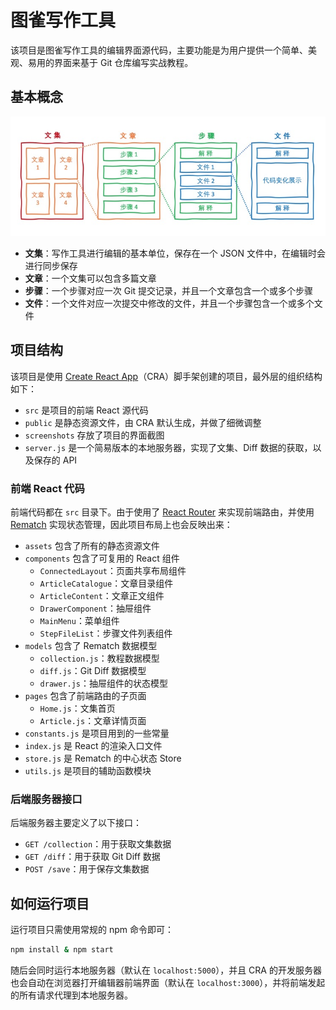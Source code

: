 # 图雀写作工具

该项目是图雀写作工具的编辑界面源代码，主要功能是为用户提供一个简单、美观、易用的界面来基于 Git 仓库编写实战教程。

## 基本概念

![概念](./screenshots/concepts.jpg)

- **文集**：写作工具进行编辑的基本单位，保存在一个 JSON 文件中，在编辑时会进行同步保存
- **文章**：一个文集可以包含多篇文章
- **步骤**：一个步骤对应一次 Git 提交记录，并且一个文章包含一个或多个步骤
- **文件**：一个文件对应一次提交中修改的文件，并且一个步骤包含一个或多个文件

## 项目结构

该项目是使用 [Create React App](https://create-react-app.dev/)（CRA）脚手架创建的项目，最外层的组织结构如下：

- `src` 是项目的前端 React 源代码
- `public` 是静态资源文件，由 CRA 默认生成，并做了细微调整
- `screenshots` 存放了项目的界面截图
- `server.js` 是一个简易版本的本地服务器，实现了文集、Diff 数据的获取，以及保存的 API

### 前端 React 代码

前端代码都在 `src` 目录下。由于使用了 [React Router](https://github.com/ReactTraining/react-router) 来实现前端路由，并使用 [Rematch](https://github.com/rematch/rematch) 实现状态管理，因此项目布局上也会反映出来：

- `assets` 包含了所有的静态资源文件
- `components` 包含了可复用的 React 组件
  - `ConnectedLayout`：页面共享布局组件
  - `ArticleCatalogue`：文章目录组件
  - `ArticleContent`：文章正文组件
  - `DrawerComponent`：抽屉组件
  - `MainMenu`：菜单组件
  - `StepFileList`：步骤文件列表组件
- `models` 包含了 Rematch 数据模型
  - `collection.js`：教程数据模型
  - `diff.js`：Git Diff 数据模型
  - `drawer.js`：抽屉组件的状态模型
- `pages` 包含了前端路由的子页面
  - `Home.js`：文集首页
  - `Article.js`：文章详情页面
- `constants.js` 是项目用到的一些常量
- `index.js` 是 React 的渲染入口文件
- `store.js` 是 Rematch 的中心状态 Store
- `utils.js` 是项目的辅助函数模块

### 后端服务器接口

后端服务器主要定义了以下接口：

- `GET /collection`：用于获取文集数据
- `GET /diff`：用于获取 Git Diff 数据
- `POST /save`：用于保存文集数据

## 如何运行项目

运行项目只需使用常规的 npm 命令即可：

```bash
npm install & npm start
```

随后会同时运行本地服务器（默认在 `localhost:5000`），并且 CRA 的开发服务器也会自动在浏览器打开编辑器前端界面（默认在 `localhost:3000`），并将前端发起的所有请求代理到本地服务器。
